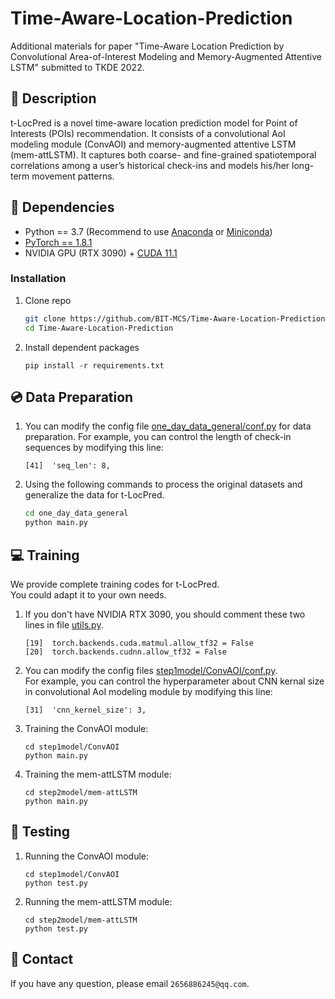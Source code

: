 # Time-Aware-Location-Prediction
Additional materials for paper "Time-Aware Location Prediction by Convolutional Area-of-Interest Modeling and Memory-Augmented Attentive LSTM" submitted to TKDE 2022.
## :page_facing_up: Description
t-LocPred is a novel time-aware location prediction model for Point of Interests (POIs) recommendation. It consists of a convolutional AoI modeling module (ConvAOI) and memory-augmented attentive LSTM (mem-attLSTM). It captures both coarse- and fine-grained spatiotemporal correlations among a user’s historical check-ins and models his/her long-term movement patterns. 
## :wrench: Dependencies
- Python == 3.7 (Recommend to use [Anaconda](https://www.anaconda.com/download/#linux) or [Miniconda](https://docs.conda.io/en/latest/miniconda.html))
- [PyTorch == 1.8.1](https://pytorch.org/)
- NVIDIA GPU (RTX 3090) + [CUDA 11.1](https://developer.nvidia.com/cuda-downloads)
### Installation
1. Clone repo
    ```bash
    git clone https://github.com/BIT-MCS/Time-Aware-Location-Prediction.git
    cd Time-Aware-Location-Prediction
    ```
2. Install dependent packages
    ```
    pip install -r requirements.txt
    ```
## :cd: Data Preparation
1. You can modify the config file [one_day_data_general/conf.py](https://github.com/BIT-MCS/Time-Aware-Location-Prediction/blob/main/one_day_data_general/conf.py) for data preparation.
For example, you can control the length of check-in sequences by modifying this line:
	```
	[41]  'seq_len': 8,
	```
2. Using the following commands to process the original datasets and generalize the data for t-LocPred.
	```bash
	cd one_day_data_general
	python main.py
	```
## :computer: Training

We provide complete training codes for t-LocPred.<br>
You could adapt it to your own needs.

1. If you don't have NVIDIA RTX 3090, you should comment these two lines in file [utils.py](https://github.com/BIT-MCS/Time-Aware-Location-Prediction/blob/main/step2model/utils.py).
	```
	[19]  torch.backends.cuda.matmul.allow_tf32 = False
	[20]  torch.backends.cudnn.allow_tf32 = False
	```
2. You can modify the config files 
[step1model/ConvAOI/conf.py](https://github.com/BIT-MCS/Time-Aware-Location-Prediction/blob/main/step1model/ConvAOI/conf.py).<br>
For example, you can control the hyperparameter about CNN kernal size in convolutional AoI modeling module by modifying this line:
	```
	[31]  'cnn_kernel_size': 3,
	```
3. Training the ConvAOI module:
	```
	cd step1model/ConvAOI
	python main.py
	```
4. Training the mem-attLSTM module:
	```
	cd step2model/mem-attLSTM
	python main.py
	```
## :checkered_flag: Testing
1. Running the ConvAOI module:
	```
	cd step1model/ConvAOI
	python test.py
	```
2. Running the mem-attLSTM module:
	```
	cd step2model/mem-attLSTM
	python test.py
	```
## :e-mail: Contact

If you have any question, please email `2656886245@qq.com`.
